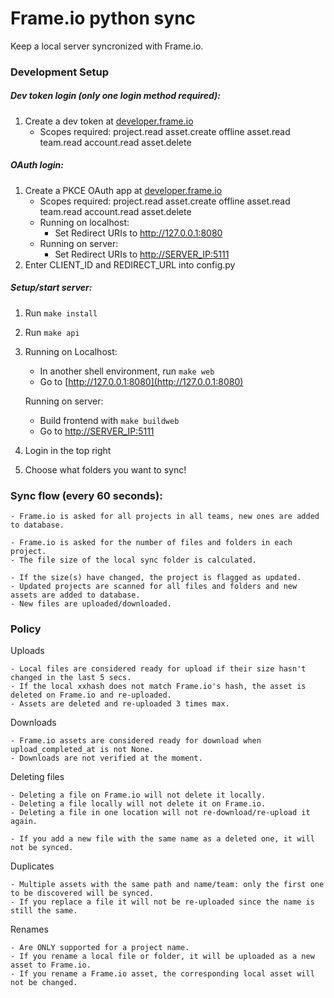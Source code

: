 # Frame.io python sync 

Keep a local server syncronized with Frame.io.


### Development Setup

##### Dev token login (only one login method required):
1. Create a dev token at [developer.frame.io](https://developer.frame.io)
    - Scopes required: project.read asset.create offline asset.read team.read account.read asset.delete

##### OAuth login:
1. Create a PKCE OAuth app at [developer.frame.io](https://developer.frame.io)
    - Scopes required: project.read asset.create offline asset.read team.read account.read asset.delete
    - Running on localhost:
        - Set Redirect URIs to http://127.0.0.1:8080
    - Running on server:  
        - Set Redirect URIs to [http://SERVER_IP:5111](http://SERVER_IP:5111)
2. Enter CLIENT_ID and REDIRECT_URL into config.py


##### Setup/start server:
1. Run `make install`
2. Run `make api`
3. Running on Localhost:
    - In another shell environment, run `make web`
    - Go to [http://127.0.0.1:8080](http://127.0.0.1:8080)
   
   Running on server:
    - Build frontend with `make buildweb`
    - Go to [http://SERVER_IP:5111](http://SERVER_IP:5111)    
    
5. Login in the top right
7. Choose what folders you want to sync!


### Sync flow (every 60 seconds):    

    - Frame.io is asked for all projects in all teams, new ones are added to database.
    
    - Frame.io is asked for the number of files and folders in each project.
    - The file size of the local sync folder is calculated.
    
    - If the size(s) have changed, the project is flagged as updated.
    - Updated projects are scanned for all files and folders and new assets are added to database.
    - New files are uploaded/downloaded.

### Policy
     
Uploads


    - Local files are considered ready for upload if their size hasn't changed in the last 5 secs.
    - If the local xxhash does not match Frame.io's hash, the asset is deleted on Frame.io and re-uploaded.
    - Assets are deleted and re-uploaded 3 times max.

Downloads


    - Frame.io assets are considered ready for download when upload_completed_at is not None.
    - Downloads are not verified at the moment.
    

Deleting files


    - Deleting a file on Frame.io will not delete it locally.
    - Deleting a file locally will not delete it on Frame.io.
    - Deleting a file in one location will not re-download/re-upload it again.
    
    - If you add a new file with the same name as a deleted one, it will not be synced. 
    
    


Duplicates


    - Multiple assets with the same path and name/team: only the first one to be discovered will be synced.
    - If you replace a file it will not be re-uploaded since the name is still the same.
    
Renames


    - Are ONLY supported for a project name.
    - If you rename a local file or folder, it will be uploaded as a new asset to Frame.io.
    - If you rename a Frame.io asset, the corresponding local asset will not be changed.
    